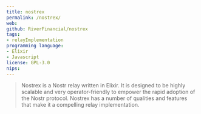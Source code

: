```yaml
---
title: nostrex
permalink: /nostrex/
web: 
github: RiverFinancial/nostrex
tags:
- relayImplementation
programming language: 
- Elixir
- Javascript
license: GPL-3.0
nips:
---
```


> Nostrex is a Nostr relay written in Elixir. It is designed to be highly scalable and very operator-friendly to empower the rapid adoption of the Nostr protocol. Nostrex has a number of qualities and features that make it a compelling relay implementation.